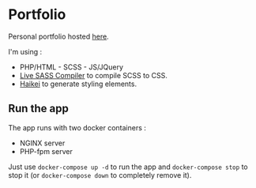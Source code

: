 # Portfolio

Personal portfolio hosted [here](https://maodematos.rf.gd/).

I'm using :

- PHP/HTML - SCSS - JS/JQuery
- [Live SASS Compiler](https://marketplace.visualstudio.com/items?itemName=glenn2223.live-sass) to compile SCSS to CSS.
- [Haikei](https://app.haikei.app/) to generate styling elements.

## Run the app

The app runs with two docker containers :
- NGINX server
- PHP-fpm server

Just use `docker-compose up -d` to run the app and `docker-compose stop` to stop it (or `docker-compose down` to completely remove it).